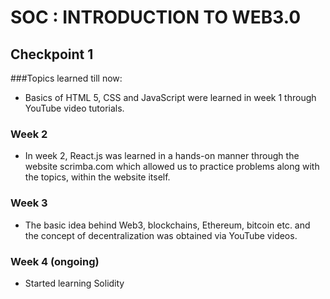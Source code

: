 # SOC : INTRODUCTION TO WEB3.0

## Checkpoint 1
###Topics learned till now:

*	Basics of HTML 5, CSS and JavaScript were learned in week 1 through YouTube video tutorials.
###	Week 2
*	In week 2, React.js was learned in a hands-on manner through the website scrimba.com which allowed us to practice problems along with the topics, within the website itself.
###	Week 3
*	The basic idea behind Web3, blockchains, Ethereum, bitcoin etc. and the concept of decentralization was obtained via YouTube videos.
###	Week 4 (ongoing)
*	Started learning Solidity
